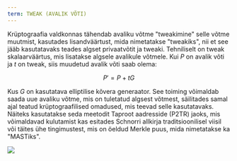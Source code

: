 ```yaml
---
term: TWEAK (AVALIK VÕTI)
---
```


Krüptograafia valdkonnas tähendab avaliku võtme "tweakimine" selle võtme muutmist, kasutades lisandväärtust, mida nimetatakse "tweakiks", nii et see jääb kasutatavaks teades algset privaatvõtit ja tweaki. Tehniliselt on tweak skalaarväärtus, mis lisatakse algsele avalikule võtmele. Kui $P$ on avalik võti ja $t$ on tweak, siis muudetud avalik võti saab olema:

$$
P' = P + tG
$$

Kus $G$ on kasutatava elliptilise kõvera generaator. See toiming võimaldab saada uue avaliku võtme, mis on tuletatud algsest võtmest, säilitades samal ajal teatud krüptograafilised omadused, mis teevad selle kasutatavaks. Näiteks kasutatakse seda meetodit Taproot aadresside (P2TR) jaoks, mis võimaldavad kulutamist kas esitades Schnorri allkirja traditsioonilisel viisil või täites ühe tingimustest, mis on öeldud Merkle puus, mida nimetatakse ka "MASTiks".

![](../../dictionnaire/assets/26.png)